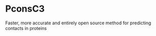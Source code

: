 # PconsC3
Faster, more accurate and entirely open source method for predicting contacts in proteins
